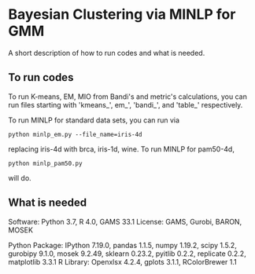 # Bayesian Clustering via MINLP for GMM

A short description of how to run codes and what is needed.

## To run codes

To run K-means, EM, MIO from Bandi's and metric's calculations, you can run files starting with 'kmeans_', em_', 'bandi_', and 'table_' respectively.

To run MINLP for standard data sets, you can run via

	python minlp_em.py --file_name=iris-4d

replacing iris-4d with brca, iris-1d, wine. To run MINLP for pam50-4d,

	python minlp_pam50.py

will do.

## What is needed

Software: Python 3.7, R 4.0, GAMS 33.1
License: GAMS, Gurobi, BARON, MOSEK

Python Package: IPython 7.19.0, pandas 1.1.5, numpy 1.19.2, scipy 1.5.2, gurobipy 9.1.0, mosek 9.2.49, sklearn 0.23.2, pyitlib 0.2.2, replicate 0.2.2, matplotlib 3.3.1
R Library: Openxlsx 4.2.4, gplots 3.1.1, RColorBrewer 1.1



